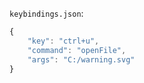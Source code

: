 `keybindings.json`:

```js
{
	"key": "ctrl+u",
	"command": "openFile",
	"args": "C:/warning.svg"
}
```

